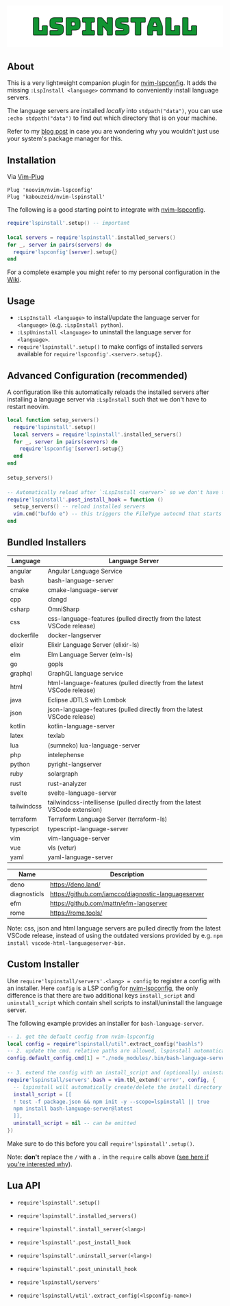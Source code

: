 ![logo](/logo.png)

## About

This is a very lightweight companion plugin for [nvim-lspconfig](https://github.com/neovim/nvim-lspconfig).
It adds the missing `:LspInstall <language>` command to conveniently install language servers.

The language servers are installed *locally* into `stdpath("data")`, you can use `:echo stdpath("data")` to find out which directory that is on your machine.

Refer to my [blog post](https://ka.codes/posts/nvim-lspinstall) in case you are wondering why you wouldn't just use your system's package manager for this.

## Installation
Via [Vim-Plug](https://github.com/junegunn/vim-plug)

```vim
Plug 'neovim/nvim-lspconfig'
Plug 'kabouzeid/nvim-lspinstall'
```
The following is a good starting point to integrate with [nvim-lspconfig](https://github.com/neovim/nvim-lspconfig).
```lua
require'lspinstall'.setup() -- important

local servers = require'lspinstall'.installed_servers()
for _, server in pairs(servers) do
  require'lspconfig'[server].setup{}
end
```
For a complete example you might refer to my personal configuration in the [Wiki](https://github.com/kabouzeid/nvim-lspinstall/wiki).


## Usage
* `:LspInstall <language>` to install/update the language server for `<language>` (e.g. `:LspInstall python`).
* `:LspUninstall <language>` to uninstall the language server for `<language>`.
* `require'lspinstall'.setup()` to make configs of installed servers available for `require'lspconfig'.<server>.setup{}`.


## Advanced Configuration (recommended)

A configuration like this automatically reloads the installed servers after installing a language server via `:LspInstall` such that we don't have to restart neovim.

```lua
local function setup_servers()
  require'lspinstall'.setup()
  local servers = require'lspinstall'.installed_servers()
  for _, server in pairs(servers) do
    require'lspconfig'[server].setup{}
  end
end

setup_servers()

-- Automatically reload after `:LspInstall <server>` so we don't have to restart neovim
require'lspinstall'.post_install_hook = function ()
  setup_servers() -- reload installed servers
  vim.cmd("bufdo e") -- this triggers the FileType autocmd that starts the server
end
```

## Bundled Installers

| Language    | Language Server                                                             |
|-------------|-----------------------------------------------------------------------------|
| angular     | Angular Language Service                                                    |
| bash        | bash-language-server                                                        |
| cmake       | cmake-language-server                                                       |
| cpp         | clangd                                                                      |
| csharp      | OmniSharp                                                                   |
| css         | css-language-features (pulled directly from the latest VSCode release)      |
| dockerfile  | docker-langserver                                                           |
| elixir      | Elixir Language Server (elixir-ls)                                          |
| elm         | Elm Language Server (elm-ls)                                                |
| go          | gopls                                                                       |
| graphql     | GraphQL language service                                                    |
| html        | html-language-features (pulled directly from the latest VSCode release)     |
| java        | Eclipse JDTLS with Lombok                                                   |
| json        | json-language-features (pulled directly from the latest VSCode release)     |
| kotlin      | kotlin-language-server                                                      |
| latex       | texlab                                                                      |
| lua         | (sumneko) lua-language-server                                               |
| php         | intelephense                                                                |
| python      | pyright-langserver                                                          |
| ruby        | solargraph                                                                  |
| rust        | rust-analyzer                                                               |
| svelte      | svelte-language-server                                                      |
| tailwindcss | tailwindcss-intellisense (pulled directly from the latest VSCode extension) |
| terraform   | Terraform Language Server (terraform-ls)                                    |
| typescript  | typescript-language-server                                                  |
| vim         | vim-language-server                                                         |
| vue         | vls (vetur)                                                                 |
| yaml        | yaml-language-server                                                        |

| Name        | Description                                                                 |
|-------------|-----------------------------------------------------------------------------|
| deno        | https://deno.land/                                                          |
| diagnosticls| https://github.com/iamcco/diagnostic-languageserver                         |
| efm         | https://github.com/mattn/efm-langserver                                     |
| rome        | https://rome.tools/                                                         |

Note: css, json and html language servers are pulled directly from the latest VSCode release, instead of using the outdated versions provided by e.g. `npm install vscode-html-languageserver-bin`.


## Custom Installer

Use `require'lspinstall/servers'.<lang> = config` to register a config with an installer.
Here `config` is a LSP config for [nvim-lspconfig](https://github.com/neovim/nvim-lspconfig), the only difference is that there are two additional keys `install_script` and `uninstall_script` which contain shell scripts to install/uninstall the language server.

The following example provides an installer for `bash-language-server`.
```lua
-- 1. get the default config from nvim-lspconfig
local config = require"lspinstall/util".extract_config("bashls")
-- 2. update the cmd. relative paths are allowed, lspinstall automatically adjusts the cmd and cmd_cwd for us!
config.default_config.cmd[1] = "./node_modules/.bin/bash-language-server"

-- 3. extend the config with an install_script and (optionally) uninstall_script
require'lspinstall/servers'.bash = vim.tbl_extend('error', config, {
  -- lspinstall will automatically create/delete the install directory for every server
  install_script = [[
  ! test -f package.json && npm init -y --scope=lspinstall || true
  npm install bash-language-server@latest
  ]],
  uninstall_script = nil -- can be omitted
})
```

Make sure to do this before you call `require'lspinstall'.setup()`.

Note: **don't** replace the `/` with a `.` in the `require` calls above ([see here if you're interested why](https://github.com/kabouzeid/nvim-lspinstall/issues/14)).


## Lua API

* `require'lspinstall'.setup()`

* `require'lspinstall'.installed_servers()`

* `require'lspinstall'.install_server(<lang>)`
* `require'lspinstall'.post_install_hook`

* `require'lspinstall'.uninstall_server(<lang>)`
* `require'lspinstall'.post_uninstall_hook`

* `require'lspinstall/servers'`

* `require'lspinstall/util'.extract_config(<lspconfig-name>)`
